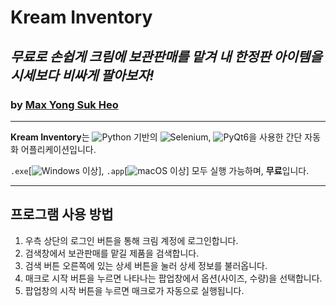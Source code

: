 # Kream Inventory

## _무료로 손쉽게 크림에 보관판매를 맡겨 내 한정판 아이템을 시세보다 비싸게 팔아보자!_

### by [Max Yong Suk Heo](https://max-dev.tistory.com/)

---

**Kream Inventory**는 ![Python](https://img.shields.io/badge/Python-3.13-3776AB?logo=python) 기반의 ![Selenium](https://img.shields.io/badge/Selenium-4.32.0-43B02A?logo=selenium), ![PyQt6](https://img.shields.io/badge/PyQt6-6.9.0-41CD52?logo=qt)을 사용한 간단 자동화 어플리케이션입니다.

`.exe`[![Windows](https://badgen.net/badge/Windows/10/0078D6?icon=windows) 이상], `.app`[![macOS](https://img.shields.io/badge/macOS-11-000000?logo=macos) 이상] 모두 실행 가능하며, **무료**입니다.

---

## 프로그램 사용 방법

1. 우측 상단의 로그인 버튼을 통해 크림 계정에 로그인합니다.
2. 검색창에서 보관판매를 맡길 제품을 검색합니다.
3. 검색 버튼 오른쪽에 있는 상세 버튼을 눌러 상세 정보를 불러옵니다.
4. 매크로 시작 버튼을 누르면 나타나는 팝업창에서 옵션(사이즈, 수량)을 선택합니다.
5. 팝업창의 시작 버튼을 누르면 매크로가 자동으로 실행됩니다.
